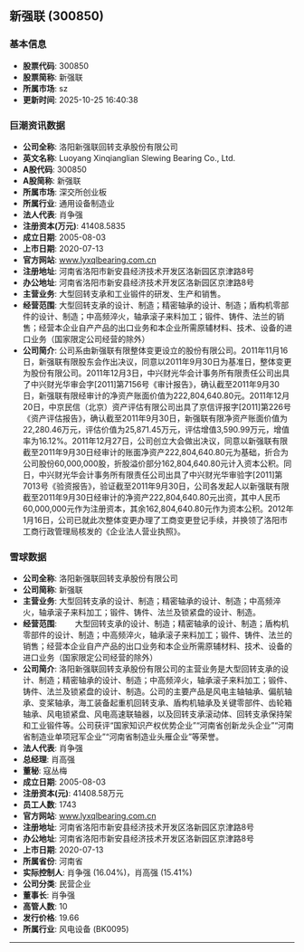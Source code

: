 ## 新强联 (300850)

### 基本信息

- **股票代码**: 300850
- **股票简称**: 新强联
- **所属市场**: sz
- **更新时间**: 2025-10-25 16:40:38

### 巨潮资讯数据

- **公司全称**: 洛阳新强联回转支承股份有限公司
- **英文名称**: Luoyang Xinqianglian Slewing Bearing Co., Ltd.
- **A股代码**: 300850
- **A股简称**: 新强联
- **所属市场**: 深交所创业板
- **所属行业**: 通用设备制造业
- **法人代表**: 肖争强
- **注册资本(万元)**: 41408.5835
- **成立日期**: 2005-08-03
- **上市日期**: 2020-07-13
- **官方网站**: www.lyxqlbearing.com.cn
- **注册地址**: 河南省洛阳市新安县经济技术开发区洛新园区京津路8号
- **办公地址**: 河南省洛阳市新安县经济技术开发区洛新园区京津路8号
- **主营业务**: 大型回转支承和工业锻件的研发、生产和销售。
- **经营范围**: 大型回转支承的设计、制造；精密轴承的设计、制造；盾构机零部件的设计、制造；中高频淬火，轴承滚子来料加工；锻件、铸件、法兰的销售；经营本企业自产产品的出口业务和本企业所需原辅材料、技术、设备的进口业务（国家限定公司经营的除外）
- **公司简介**: 公司系由新强联有限整体变更设立的股份有限公司。2011年11月16日，新强联有限股东会作出决议，同意以2011年9月30日为基准日，整体变更为股份有限公司。2011年12月3日，中兴财光华会计事务所有限责任公司出具了中兴财光华审会字[2011]第7156号《审计报告》，确认截至2011年9月30日，新强联有限经审计的净资产账面价值为222,804,640.80元。2011年12月20日，中京民信（北京）资产评估有限公司出具了京信评报字[2011]第226号《资产评估报告》，确认截至2011年9月30日，新强联有限净资产账面价值为22,280.46万元，评估价值为25,871.45万元，评估增值3,590.99万元，增值率为16.12%。2011年12月27日，公司创立大会做出决议，同意以新强联有限截至2011年9月30日经审计的账面净资产222,804,640.80元为基础，折合为公司股份60,000,000股，折股溢价部分162,804,640.80元计入资本公积。同日，中兴财光华会计事务所有限责任公司出具了中兴财光华审验字[2011]第7013号《验资报告》，验证截至2011年9月30日，公司各发起人以新强联有限截至2011年9月30日经审计的净资产222,804,640.80元出资，其中人民币60,000,000元作为注册资本，其余162,804,640.80元作为资本公积。2012年1月16日，公司已就此次整体变更办理了工商变更登记手续，并换领了洛阳市工商行政管理局核发的《企业法人营业执照》。

### 雪球数据

- **公司全称**: 洛阳新强联回转支承股份有限公司
- **公司简称**: 新强联
- **主营业务**: 大型回转支承的设计、制造；精密轴承的设计、制造；中高频淬火，轴承滚子来料加工；锻件、铸件、法兰及锁紧盘的设计、制造。
- **经营范围**: 　　大型回转支承的设计、制造；精密轴承的设计、制造；盾构机零部件的设计、制造；中高频淬火，轴承滚子来料加工；锻件、铸件、法兰的销售；经营本企业自产产品的出口业务和本企业所需原辅材料、技术、设备的进口业务（国家限定公司经营的除外）
- **公司简介**: 洛阳新强联回转支承股份有限公司的主营业务是大型回转支承的设计、制造；精密轴承的设计、制造；中高频淬火，轴承滚子来料加工；锻件、铸件、法兰及锁紧盘的设计、制造。公司的主要产品是风电主轴轴承、偏航轴承、变桨轴承，海工装备起重机回转支承、盾构机轴承及关键零部件、齿轮箱轴承、风电锁紧盘、风电高速联轴器，以及回转支承滚动体、回转支承保持架和工业锻件等。公司获评“国家知识产权优势企业”“河南省创新龙头企业”“河南省制造业单项冠军企业”“河南省制造业头雁企业”等荣誉。
- **法人代表**: 肖争强
- **总经理**: 肖高强
- **董秘**: 寇丛梅
- **成立日期**: 2005-08-03
- **注册资本(元)**: 41408.58万元
- **员工人数**: 1743
- **官方网站**: www.lyxqlbearing.com.cn
- **注册地址**: 河南省洛阳市新安县经济技术开发区洛新园区京津路8号
- **办公地址**: 河南省洛阳市新安县经济技术开发区洛新园区京津路8号
- **上市日期**: 2020-07-13
- **所属省份**: 河南省
- **实际控制人**: 肖争强 (16.04%)，肖高强 (15.41%)
- **公司分类**: 民营企业
- **董事长**: 肖争强
- **高管人数**: 10
- **发行价格**: 19.66
- **所属行业**: 风电设备 (BK0095)

---